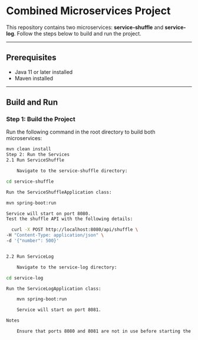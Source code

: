 # Combined Microservices Project

This repository contains two microservices: **service-shuffle** and **service-log**. Follow the steps below to build and run the project.

---

## Prerequisites
- Java 11 or later installed
- Maven installed

---

## Build and Run

### Step 1: Build the Project
Run the following command in the root directory to build both microservices:
```bash
mvn clean install
Step 2: Run the Services
2.1 Run ServiceShuffle

    Navigate to the service-shuffle directory:

cd service-shuffle

Run the ServiceShuffleApplication class:

mvn spring-boot:run

Service will start on port 8080.
Test the shuffle API with the following details:

  curl -X POST http://localhost:8080/api/shuffle \
-H "Content-Type: application/json" \
-d '{"number": 500}'


2.2 Run ServiceLog

    Navigate to the service-log directory:

cd service-log

Run the ServiceLogApplication class:

    mvn spring-boot:run

    Service will start on port 8081.

Notes

    Ensure that ports 8080 and 8081 are not in use before starting the services.

